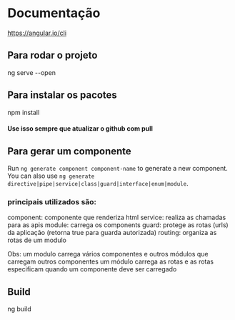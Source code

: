 # Documentação

https://angular.io/cli



## Para rodar o projeto
ng serve --open


## Para instalar os pacotes
npm install

#### Use isso sempre que atualizar o github com pull


## Para gerar um componente
Run `ng generate component component-name` to generate a new component. You can also use `ng generate directive|pipe|service|class|guard|interface|enum|module`.

### principais utilizados são:
component: componente que renderiza html
service: realiza as chamadas para as apis
module: carrega os components
guard: protege as rotas (urls) da aplicação (retorna true para guarda autorizada)
routing: organiza as rotas de um modulo

Obs: um modulo carrega vários componentes e outros módulos que carregam outros componentes
um módulo carrega as rotas e as rotas especificam quando um componente deve ser carregado


## Build
ng build
